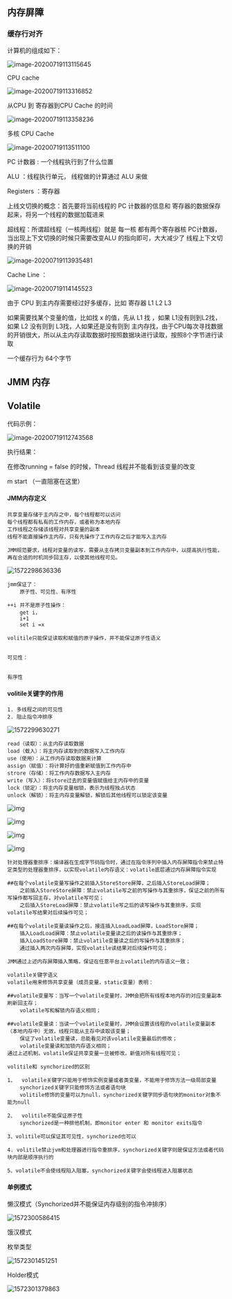 ## 内存屏障

### 缓存行对齐

计算机的组成如下：

![image-20200719113115645](assets/image-20200719113115645.png)





CPU cache

![image-20200719113316852](assets/image-20200719113316852.png)



从CPU 到 寄存器到CPU Cache 的时间

![image-20200719113358236](assets/image-20200719113358236.png)



多核 CPU Cache

![image-20200719113511100](assets/image-20200719113511100.png)

PC 计数器 : 一个线程执行到了什么位置

ALU ：线程执行单元， 线程做的计算通过 ALU 来做

Registers ：寄存器

上线文切换的概念：首先要将当前线程的 PC 计数器的信息和 寄存器的数据保存起来，将另一个线程的数据加载进来

超线程：所谓超线程（一核两线程）就是 每一核 都有两个寄存器核 PC计数器，当出现上下文切换的时候只需要改变ALU 的指向即可，大大减少了 线程上下文切换的开销

![image-20200719113935481](assets/image-20200719113935481.png)



Cache Line ：

![image-20200719114145523](assets/image-20200719114145523.png)



由于 CPU 到主内存需要经过好多缓存，比如 寄存器 L1 L2 L3 

如果需要找某个变量的值，比如找 x 的值，先从 L1 找 ，如果 L1没有则到L2找，如果 L2 没有则到 L3找，人如果还是没有则到 主内存找，由于CPU每次寻找数据的开销很大，所以从主内存读取数据时按照数据块进行读取，按照8个字节进行读取

一个缓存行为 64个字节



## JMM 内存



## Volatile

代码示例：

![image-20200719112743568](assets/image-20200719112743568.png)

执行结果：

在修改running = false 的时候，Thread 线程并不能看到该变量的改变

m start （一直阻塞在这里）





#### JMM内存定义

```
共享变量存储于主内存之中，每个线程都可以访问
每个线程都有私有的工作内存，或者称为本地内存
工作线程之存储该线程对共享变量的副本
线程不能直接操作主内存，只有先操作了工作内存之后才能写入主内存

JMM规范要求，线程对变量的读写，需要从主存拷贝变量副本到工作内存中，以提高执行性能，再在合适的时机同步回主存，以使其他线程可见。
```

![1572298636336](assets\1572298636336.png)

```
jmm保证了：
	原子性、可见性、有序性

++i 并不是原子性操作：
	get i，
	i+1
	set i =x

volitile只能保证读取和赋值的原子操作，并不能保证原子性语义


可见性：


有序性

```



#### volitile关键字的作用

```
1. 多线程之间的可见性
2. 阻止指令冲排序
```

![1572299630271](assets\1572299630271.png)

```
read（读取）：从主内存读取数据
load（载入）：将主内存读取到的数据写入工作内存
use（使用）：从工作内存读取数据来计算
assign（赋值）：将计算好的值重新赋值到工作内存中
strore（存储）：将工作内存数据写入主内存
write（写入）：将store过去的变量值赋值给主内存中的变量
lock（锁定）：将主内存变量枷锁，表示为线程独占状态
unlock（解锁）：将主内存变量解锁，解锁后其他线程可以锁定该变量
```



 

![img](assets/wps9096.tmp.jpg) 

 

![img](assets/wps90E5.tmp.jpg) 

 

![img](assets/wps90E6.tmp.jpg) 

 

 

![img](assets/wps90E7.tmp.jpg) 

 

```
针对处理器重排序：编译器在生成字节码指令时，通过在指令序列中插入内存屏障指令来禁止特定类型的处理器重排序，以实现volatile内存语义：volatile底层通过内存屏障指令实现

##在每个volatile变量写操作之前插入StoreStore屏障，之后插入StoreLoad屏障；
	之前插入StoreStore屏障：禁止volatile写之前的写操作与其重排序，保证之前的所有写操作都写回主存，对volatile写可见；
	之后插入StoreLoad屏障：禁止volatile写之后的读写操作与其重排序，实现volatile写结果对后续操作可见；

##在每个volatile变量读操作之后，接连插入LoadLoad屏障，LoadStore屏障；
	插入LoadLoad屏障：禁止volatile变量读之后的读操作与其重排序；
	插入LoadStore屏障：禁止volatile变量读之后的写操作与其重排序；
	通过插入两次内存屏障，实现volatile读结果对后续操作可见；
	
JMM通过上述内存屏障插入策略，保证在任意平台上volatile的内存语义一致；

volatile关键字语义
volatile用来修饰共享变量（成员变量，static变量）表明：
		
##volatile变量写：当写一个volatile变量时，JMM会把所有线程本地内存的对应变量副本刷新回主存；
	volatile写和解锁内存语义相同；

##volatile变量读：当读一个volatile变量时，JMM会设置该线程的volatile变量副本（本地内存中）无效，线程只能从主存中读取该变量；
	保证了volatile变量读，总能看见对该volatile变量最后的修改；
	volatile变量读和加锁内存语义相同；
通过上述机制，volatile保证共享变量一旦被修改，新值对所有线程可见；
```

 





```
volitile和 synchorized的区别

1、	volatile关键字只能用于修饰实例变量或者类变量，不能用于修饰方法一级局部变量
	synchorized关键字只能修饰方法或者语句块
	volitile修饰的变量可以为null，synchorized关键字同步语句块的monitor对象不能为null

2、	volitile不能保证原子性
	synchorized是一种排他机制，即monitor enter 和 monitor exits指令

3、volitile可以保证其可见性，synchorized也可以

4. volitile禁止jvm和处理器进行指令重排序，synchorized关键字则是保证方法或者代码块内部是顺序执行的

5、volatile不会使线程陷入阻塞，synchorized关键字会使线程进入阻塞状态
```



#### 单例模式

懒汉模式（Synchorized并不能保证内存级别的指令冲排序）

![1572300586415](assets\1572300586415.png)

饿汉模式



枚举类型

![1572301451251](assets\1572301451251.png)



Holder模式

![1572301379863](assets\1572301379863.png)

